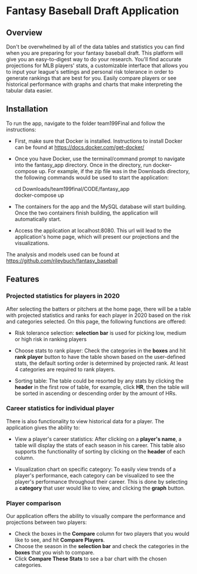 # Fantasy Baseball Draft Application

## Overview
Don't be overwhelmed by all of the data tables and statistics you can find when you are preparing for your fantasy baseball draft. This platform will give you an easy-to-digest way to do your research. You'll find accurate projections for MLB players' stats, a customizable interface that allows you to input your league's settings and personal risk tolerance in order to generate rankings that are best for you. Easily compare players or see historical performance with graphs and charts that make interpreting the tabular data easier. 

## Installation
To run the app, navigate to the folder team199Final and follow the instructions: 

- First, make sure that Docker is installed. Instructions to install Docker can be found at https://docs.docker.com/get-docker/
- Once you have Docker, use the terminal/command prompt to navigate into the fantasy_app directory. Once in the directory, run docker-compose up. For example, if the zip file was in the Downloads directory, the following commands would be used to start the application:

    cd Downloads/team199final/CODE/fantasy_app  
    docker-compose up  

- The containers for the app and the MySQL database will start building. Once the two containers finish building, the application will automatically start. 
- Access the application at localhost:8080. This url will lead to the application's home page, which will present our projections and the visualizations. 

The analysis and models used can be found at https://github.com/rileybuch/fantasy_baseball

## Features

### Projected statistics for players in 2020 

After selecting the batters or pitchers at the home page, there will be a table with projected statistics and ranks for each player in 2020 based on the risk and categories selected. On this page, the following functions are offered:

- Risk tolerance selection: **selection bar** is used for picking low, medium or high risk in ranking players

- Choose stats to rank player: Check the categories in the **boxes** and hit **rank player** button to have the table shown based on the user-defined stats, the default sorting order is determined by projected rank. At least 4 categories are required to rank players.

-  Sorting table: The table could be resorted by any stats by clicking the **header** in the first row of table, for example, click **HR**, then the table will be sorted in ascending or descending order by the amount of HRs.

### Career statistics for individual player

There is also functionality to view historical data for a player. The application gives the ability to:

- View a player's career statistics: After clicking on a **player's name**, a table will display the stats of each season in his career. This table also supports the functionality of sorting by clicking on the **header** of each column.

- Visualization chart on specific category: To easily view trends of a player's performance, each category can be visualized to see the player's performance throughout their career. This is done by selecting a **category** that user would like to view, and clicking the **graph** button.

### Player comparison

Our application offers the ability to visually compare the performance and projections between two players:

- Check the boxes in the **Compare** column for two players that you would like to see, and hit **Compare Players**. 
- Choose the season in the **selection bar** and check the categories in the **boxes** that you wish to compare. 
- Click **Compare These Stats** to see a bar chart with the chosen categories. 

